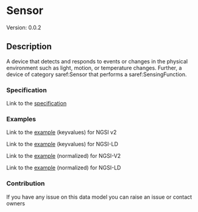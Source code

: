 # Sensor
Version: 0.0.2

## Description 

A device that detects and responds to events or changes in the physical environment such as light, motion, or temperature changes. Further, a device of category saref:Sensor that performs a saref:SensingFunction.
### Specification

Link to the [specification](https://github.com/smart-data-models/incubated/tree/master/SAREF/saref/Sensor/doc/spec.md)

### Examples

Link to the [example](https://github.com/smart-data-models/incubated/tree/master/SAREF/saref/Sensor/examples/example.json) (keyvalues) for NGSI v2

Link to the [example](https://github.com/smart-data-models/incubated/tree/master/SAREF/saref/Sensor/examples/example.jsonld) (keyvalues) for NGSI-LD

Link to the [example](https://github.com/smart-data-models/incubated/tree/master/SAREF/saref/Sensor/examples/example-normalized.json) (normalized) for NGSI-V2

Link to the [example](https://github.com/smart-data-models/incubated/tree/master/SAREF/saref/Sensor/examples/example-normalized.jsonld) (normalized) for NGSI-LD
### Contribution

 If you have any issue on this data model you can raise an issue or contact owners
